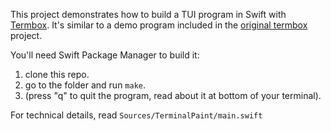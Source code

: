 This project demonstrates how to build a TUI program in Swift with [Termbox][].
It's similar to a demo program included in the [original termbox][] project.

You'll need Swift Package Manager to build it:

1. clone this repo.
2. go to the folder and run `make`.
3. (press "q" to quit the program, read about it at bottom of your terminal).

For technical details, read `Sources/TerminalPaint/main.swift`

[Termbox]: https://github.com/dduan/Termbox
[original termbox]: https://github.com/nsf/termbox
